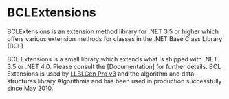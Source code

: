 BCLExtensions
=============

BCLExtensions is an extension method library for .NET 3.5 or higher which offers various extension methods for classes in the .NET Base Class Library (BCL)

BCL Extensions is a small library which extends what is shipped with .NET 3.5 or .NET 4.0. Please consult the [Documentation] for further details. BCL Extensions is used by [LLBLGen Pro v3](http://www.llblgen.com/) and the algorithm and data-structures library Algorithmia and has been used in production successfully since May 2010.